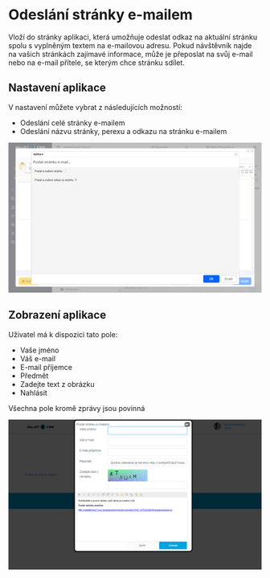 # Odeslání stránky e-mailem

Vloží do stránky aplikaci, která umožňuje odeslat odkaz na aktuální stránku spolu s vyplněným textem na e-mailovou adresu. Pokud návštěvník najde na vašich stránkách zajímavé informace, může je přeposlat na svůj e-mail nebo na e-mail přítele, se kterým chce stránku sdílet.

## Nastavení aplikace

V nastavení můžete vybrat z následujících možností:
- Odeslání celé stránky e-mailem
- Odeslání názvu stránky, perexu a odkazu na stránku e-mailem

![](editor.png)

## Zobrazení aplikace

Uživatel má k dispozici tato pole:
- Vaše jméno
- Váš e-mail
- E-mail příjemce
- Předmět
- Zadejte text z obrázku
- Nahlásit

Všechna pole kromě zprávy jsou povinná

![](send_link.png)
